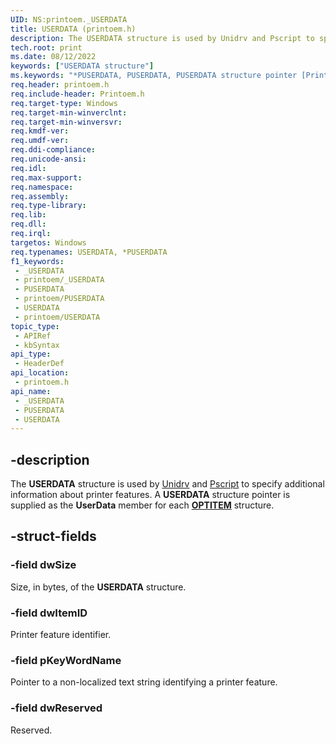 ```yaml
---
UID: NS:printoem._USERDATA
title: USERDATA (printoem.h)
description: The USERDATA structure is used by Unidrv and Pscript to specify additional information about printer features. A USERDATA structure pointer is supplied as the UserData member for each OPTITEM structure.
tech.root: print
ms.date: 08/12/2022
keywords: ["USERDATA structure"]
ms.keywords: "*PUSERDATA, PUSERDATA, PUSERDATA structure pointer [Print Devices], USERDATA, USERDATA structure [Print Devices], _USERDATA, print.userdata, print_unidrv-pscript_ui_d0e62306-f4b7-491e-83b3-b1e2ddaddfb5.xml, printoem/PUSERDATA, printoem/USERDATA"
req.header: printoem.h
req.include-header: Printoem.h
req.target-type: Windows
req.target-min-winverclnt: 
req.target-min-winversvr: 
req.kmdf-ver: 
req.umdf-ver: 
req.ddi-compliance: 
req.unicode-ansi: 
req.idl: 
req.max-support: 
req.namespace: 
req.assembly: 
req.type-library: 
req.lib: 
req.dll: 
req.irql: 
targetos: Windows
req.typenames: USERDATA, *PUSERDATA
f1_keywords:
 - _USERDATA
 - printoem/_USERDATA
 - PUSERDATA
 - printoem/PUSERDATA
 - USERDATA
 - printoem/USERDATA
topic_type:
 - APIRef
 - kbSyntax
api_type:
 - HeaderDef
api_location:
 - printoem.h
api_name:
 - _USERDATA
 - PUSERDATA
 - USERDATA
---
```


## -description

The **USERDATA** structure is used by [Unidrv](/windows-hardware/drivers/) and [Pscript](/windows-hardware/drivers/) to specify additional information about printer features. A **USERDATA** structure pointer is supplied as the **UserData** member for each [**OPTITEM**](../compstui/ns-compstui-_optitem.md) structure.

## -struct-fields

### -field dwSize

Size, in bytes, of the **USERDATA** structure.

### -field dwItemID

Printer feature identifier.

### -field pKeyWordName

Pointer to a non-localized text string identifying a printer feature.

### -field dwReserved

Reserved.